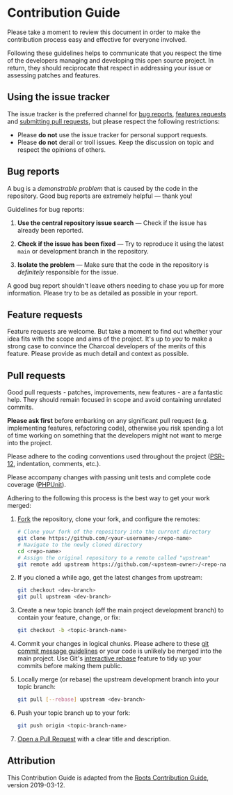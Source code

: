 Contribution Guide
==================

Please take a moment to review this document in order to make the contribution
process easy and effective for everyone involved.

Following these guidelines helps to communicate that you respect the time of
the developers managing and developing this open source project. In return,
they should reciprocate that respect in addressing your issue or assessing
patches and features.

## Using the issue tracker

The issue tracker is the preferred channel for [bug reports](#bug-reports),
[features requests](#feature-requests) and [submitting pull requests](#pull-requests),
but please respect the following restrictions:

* Please **do not** use the issue tracker for personal support requests.
* Please **do not** derail or troll issues. Keep the discussion on topic and
  respect the opinions of others.

## Bug reports

A bug is a _demonstrable problem_ that is caused by the code in the repository.
Good bug reports are extremely helpful — thank you!

Guidelines for bug reports:

1. **Use the central repository issue search** — 
    Check if the issue has already been reported.

2. **Check if the issue has been fixed** — 
    Try to reproduce it using the latest `main` or
    development branch in the repository.

3. **Isolate the problem** — 
    Make sure that the code in the repository
    is _definitely_ responsible for the issue.

A good bug report shouldn't leave others needing to chase you up for more
information. Please try to be as detailed as possible in your report.

## Feature requests

Feature requests are welcome. But take a moment to find out whether your idea
fits with the scope and aims of the project. It's up to *you* to make a strong
case to convince the Charcoal developers of the merits of this feature. Please
provide as much detail and context as possible.

## Pull requests

Good pull requests - patches, improvements, new features - are a fantastic help.
They should remain focused in scope and avoid containing unrelated commits.

**Please ask first** before embarking on any significant pull request (e.g.
implementing features, refactoring code), otherwise you risk spending a lot of
time working on something that the developers might not want to merge into the
project.

Please adhere to the coding conventions used throughout the project
([PSR-12], indentation, comments, etc.).

Please accompany changes with passing unit tests and complete code coverage
([PHPUnit]).

Adhering to the following this process is the best way to get your work merged:

1. [Fork][gh-fork-repository] the repository, clone your fork,
   and configure the remotes:

   ```bash
   # Clone your fork of the repository into the current directory
   git clone https://github.com/<your-username>/<repo-name>
   # Navigate to the newly cloned directory
   cd <repo-name>
   # Assign the original repository to a remote called "upstream"
   git remote add upstream https://github.com/<upsteam-owner>/<repo-name>
   ```

2. If you cloned a while ago, get the latest changes from upstream:

   ```bash
   git checkout <dev-branch>
   git pull upstream <dev-branch>
   ```

3. Create a new topic branch (off the main project development branch) to
   contain your feature, change, or fix:

   ```bash
   git checkout -b <topic-branch-name>
   ```

4. Commit your changes in logical chunks. Please adhere to these
   [git commit message guidelines][tbaggery.com-2008-04-19]
   or your code is unlikely be merged into the main project.
   Use Git's [interactive rebase][gh-rebase]
   feature to tidy up your commits before making them public.

5. Locally merge (or rebase) the upstream development branch into your topic branch:

   ```bash
   git pull [--rebase] upstream <dev-branch>
   ```

6. Push your topic branch up to your fork:

   ```bash
   git push origin <topic-branch-name>
   ```

10. [Open a Pull Request][gh-create-pull-request]
    with a clear title and description.

## Attribution

This Contribution Guide is adapted from the
[Roots Contribution Guide](https://github.com/roots/.github/blob/f33fd27/CONTRIBUTING.md),
version 2019-03-12.

[gh-create-pull-request]:  https://help.github.com/articles/using-pull-requests/
[gh-fork-repository]:      http://help.github.com/fork-a-repo/
[gh-rebase]:               https://help.github.com/articles/interactive-rebase
[PHPUnit]:                 https://github.com/sebastianbergmann/phpunit/
[PSR-12]:                  https://www.php-fig.org/psr/psr-12/
[tbaggery.com-2008-04-19]: http://tbaggery.com/2008/04/19/a-note-about-git-commit-messages.html

